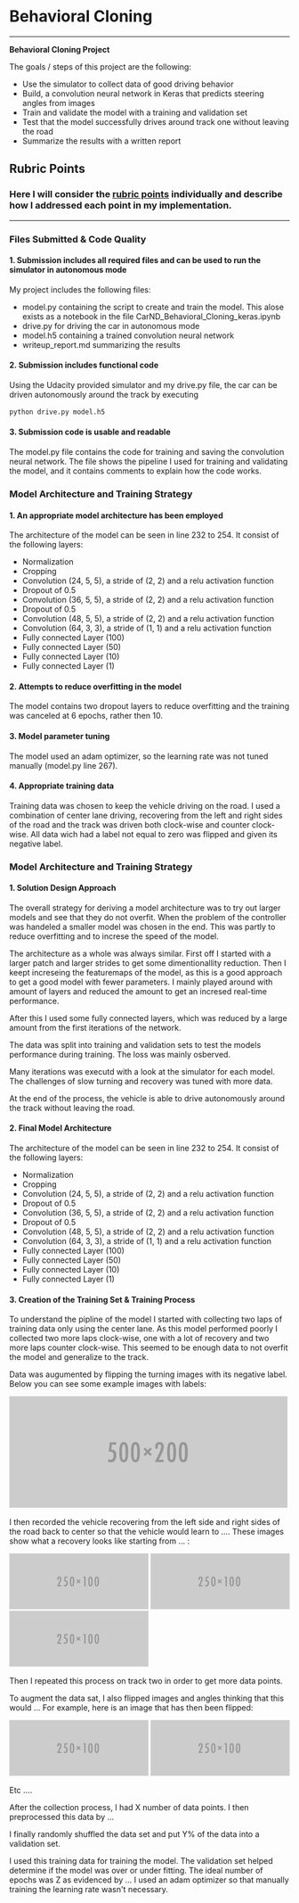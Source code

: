 # **Behavioral Cloning** 


---

**Behavioral Cloning Project**

The goals / steps of this project are the following:
* Use the simulator to collect data of good driving behavior
* Build, a convolution neural network in Keras that predicts steering angles from images
* Train and validate the model with a training and validation set
* Test that the model successfully drives around track one without leaving the road
* Summarize the results with a written report


[//]: # (Image References)

[image1]: ./examples/placeholder.png "Model Visualization"
[image2]: ./Writeup_material/Model%20Visualization.PNG "Data Visualization"
[image3]: ./examples/placeholder_small.png "Recovery Image"
[image4]: ./examples/placeholder_small.png "Recovery Image"
[image5]: ./examples/placeholder_small.png "Recovery Image"
[image6]: ./examples/placeholder_small.png "Normal Image"
[image7]: ./examples/placeholder_small.png "Flipped Image"

## Rubric Points
### Here I will consider the [rubric points](https://review.udacity.com/#!/rubrics/432/view) individually and describe how I addressed each point in my implementation.  

---
### Files Submitted & Code Quality

#### 1. Submission includes all required files and can be used to run the simulator in autonomous mode

My project includes the following files:
* model.py containing the script to create and train the model. This alose exists as a notebook in the file CarND_Behavioral_Cloning_keras.ipynb
* drive.py for driving the car in autonomous mode
* model.h5 containing a trained convolution neural network 
* writeup_report.md summarizing the results

#### 2. Submission includes functional code
Using the Udacity provided simulator and my drive.py file, the car can be driven autonomously around the track by executing 
```sh
python drive.py model.h5
```

#### 3. Submission code is usable and readable

The model.py file contains the code for training and saving the convolution neural network. The file shows the pipeline I used for training and validating the model, and it contains comments to explain how the code works.

### Model Architecture and Training Strategy

#### 1. An appropriate model architecture has been employed

The architecture of the model can be seen in line 232 to 254. It consist of the following layers: 

* Normalization
* Cropping 
* Convolution (24, 5, 5), a stride of (2, 2) and a relu activation function
* Dropout of 0.5
* Convolution (36, 5, 5), a stride of (2, 2) and a relu activation function
* Dropout of 0.5
* Convolution (48, 5, 5), a stride of (2, 2) and a relu activation function
* Convolution (64, 3, 3), a stride of (1, 1) and a relu activation function
* Fully connected Layer (100)
* Fully connected Layer (50)
* Fully connected Layer (10)
* Fully connected Layer (1)


#### 2. Attempts to reduce overfitting in the model

The model contains two dropout layers to reduce overfitting and the training was canceled at 6 epochs, rather then 10.


#### 3. Model parameter tuning

The model used an adam optimizer, so the learning rate was not tuned manually (model.py line 267).

#### 4. Appropriate training data

Training data was chosen to keep the vehicle driving on the road. I used a combination of center lane driving, recovering from the left and right sides of the road and the track was driven both clock-wise and counter clock-wise. All data wich had a label not equal to zero was flipped and given its negative label. 


### Model Architecture and Training Strategy

#### 1. Solution Design Approach

The overall strategy for deriving a model architecture was to try out larger models and see that they do not overfit. When the problem of the controller was handeled a smaller model was chosen in the end. This was partly to reduce overfitting and to increse the speed of the model. 

The architecture as a whole was always similar. First off I started with a larger patch and larger strides to get some dimentionallity reduction. Then I keept increseing the featuremaps of the model, as this is a good approach to get a good model with fewer parameters. I mainly played around with amount of layers and reduced the amount to get an incresed real-time performance. 

After this I used some fully connected layers, which was reduced by a large amount from the first iterations of the network. 

The data was split into training and validation sets to test the models performance during training. The loss was mainly osberved. 

Many iterations was executd with a look at the simulator for each model. The challenges of slow turning and recovery was tuned with more data. 

At the end of the process, the vehicle is able to drive autonomously around the track without leaving the road.

#### 2. Final Model Architecture

The architecture of the model can be seen in line 232 to 254. It consist of the following layers: 

* Normalization
* Cropping 
* Convolution (24, 5, 5), a stride of (2, 2) and a relu activation function
* Dropout of 0.5
* Convolution (36, 5, 5), a stride of (2, 2) and a relu activation function
* Dropout of 0.5
* Convolution (48, 5, 5), a stride of (2, 2) and a relu activation function
* Convolution (64, 3, 3), a stride of (1, 1) and a relu activation function
* Fully connected Layer (100)
* Fully connected Layer (50)
* Fully connected Layer (10)
* Fully connected Layer (1)


#### 3. Creation of the Training Set & Training Process

To understand the pipline of the model I started with collecting two laps of training data only using the center lane. As this model performed poorly I collected two more laps clock-wise, one with a lot of recovery and two more laps counter clock-wise. This seemed to be enough data to not overfit the model and generalize to the track. 

Data was augumented by flipping the turning images with its negative label. Below you can see some example images with labels: 

![alt text][image1]

I then recorded the vehicle recovering from the left side and right sides of the road back to center so that the vehicle would learn to .... These images show what a recovery looks like starting from ... :

![alt text][image3]
![alt text][image4]
![alt text][image5]

Then I repeated this process on track two in order to get more data points.

To augment the data sat, I also flipped images and angles thinking that this would ... For example, here is an image that has then been flipped:

![alt text][image6]
![alt text][image7]

Etc ....

After the collection process, I had X number of data points. I then preprocessed this data by ...


I finally randomly shuffled the data set and put Y% of the data into a validation set. 

I used this training data for training the model. The validation set helped determine if the model was over or under fitting. The ideal number of epochs was Z as evidenced by ... I used an adam optimizer so that manually training the learning rate wasn't necessary.
